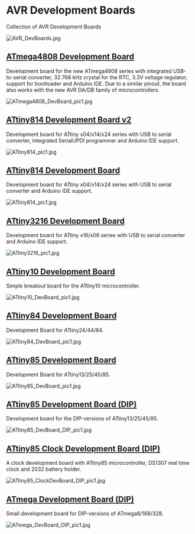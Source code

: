 # AVR Development Boards
Collection of AVR Development Boards

![AVR_DevBoards.jpg](https://raw.githubusercontent.com/wagiminator/AVR-Development-Boards/master/AVR_DevBoards.jpg)

## [ATmega4808 Development Board](https://github.com/wagiminator/AVR-Development-Boards/tree/master/ATmega4808_DevBoard)
Development board for the new ATmega4808 series with integrated USB-to-serial converter, 32.768 kHz crystal for the RTC, 3.3V voltage regulator, support for bootloader and Arduino IDE. Due to a similar pinout, the board also works with the new AVR DA/DB family of microcontrollers.

![ATmega4808_DevBoard_pic1.jpg](https://raw.githubusercontent.com/wagiminator/AVR-Development-Boards/master/ATmega4808_DevBoard/ATmega4808_DevBoard_pic1.jpg)

## [ATtiny814 Development Board v2](https://github.com/wagiminator/AVR-Development-Boards/tree/master/ATtiny814_DevBoard_v2)
Development board for ATtiny x04/x14/x24 series with USB to serial converter, integrated SerialUPDI programmer and Arduino IDE support.

![ATtiny814_pic1.jpg](https://raw.githubusercontent.com/wagiminator/AVR-Development-Boards/master/ATtiny814_DevBoard_v2/ATtiny814_DevBoard_v2_pic1.jpg)

## [ATtiny814 Development Board](https://github.com/wagiminator/AVR-Development-Boards/tree/master/ATtiny814_DevBoard)
Development board for ATtiny x04/x14/x24 series with USB to serial converter and Arduino IDE support.

![ATtiny814_pic1.jpg](https://raw.githubusercontent.com/wagiminator/AVR-Development-Boards/master/ATtiny814_DevBoard/ATtiny814_DevBoard_pic1.jpg)

## [ATtiny3216 Development Board](https://github.com/wagiminator/AVR-Development-Boards/tree/master/ATtiny3216_DevBoard)
Development board for ATtiny x16/x06 series with USB to serial converter and Arduino IDE support.

![ATtiny3216_pic1.jpg](https://raw.githubusercontent.com/wagiminator/AVR-Development-Boards/master/ATtiny3216_DevBoard/ATtiny3216_DevBoard_pic1.jpg)

## [ATtiny10 Development Board](https://github.com/wagiminator/AVR-Development-Boards/tree/master/ATtiny10_DevBoard)
Simple breakout board for the ATtiny10 microcontroller.

![ATtiny10_DevBoard_pic1.jpg](https://raw.githubusercontent.com/wagiminator/AVR-Development-Boards/master/ATtiny10_DevBoard/ATtiny10_DevBoard_pic1.jpg)

## [ATtiny84 Development Board](https://github.com/wagiminator/AVR-Development-Boards/tree/master/ATtiny84_DevBoard)
Development Board for ATtiny24/44/84.

![ATtiny84_DevBoard_pic1.jpg](https://raw.githubusercontent.com/wagiminator/AVR-Development-Boards/master/ATtiny84_DevBoard/ATtiny84_DevBoard_pic1.jpg)

## [ATtiny85 Development Board](https://github.com/wagiminator/AVR-Development-Boards/tree/master/ATtiny85_DevBoard)
Development Board for ATtiny13/25/45/85.

![ATtiny85_DevBoard_pic1.jpg](https://raw.githubusercontent.com/wagiminator/AVR-Development-Boards/master/ATtiny85_DevBoard/ATtiny85_DevBoard_pic1.jpg)

## [ATtiny85 Development Board (DIP)](https://github.com/wagiminator/AVR-Development-Boards/tree/master/ATtiny85_DevBoard_DIP)
Development board for the DIP-versions of ATtiny13/25/45/85.

![ATtiny85_DevBoard_DIP_pic1.jpg](https://raw.githubusercontent.com/wagiminator/AVR-Development-Boards/master/ATtiny85_DevBoard_DIP/ATtiny85_DevBoard_DIP_pic1.jpg)

## [ATtiny85 Clock Development Board (DIP)](https://github.com/wagiminator/AVR-Development-Boards/tree/master/ATtiny85_ClockDevBoard_DIP)
A clock development board with ATtiny85 microcontroller, DS1307 real time clock and 2032 battery holder.

![ATtiny85_ClockDevBoard_DIP_pic1.jpg](https://raw.githubusercontent.com/wagiminator/AVR-Development-Boards/master/ATtiny85_ClockDevBoard_DIP/ATtiny85_ClockDevBoard_DIP_pic1.jpg)

## [ATmega Development Board (DIP)](https://github.com/wagiminator/AVR-Development-Boards/tree/master/ATmega_DevBoard_DIP)
Small development board for DIP-versions of ATmega8/168/328.

![ATmega_DevBoard_DIP_pic1.jpg](https://raw.githubusercontent.com/wagiminator/AVR-Development-Boards/master/ATmega_DevBoard_DIP/ATmega_DevBoard_DIP_pic1.jpg)
